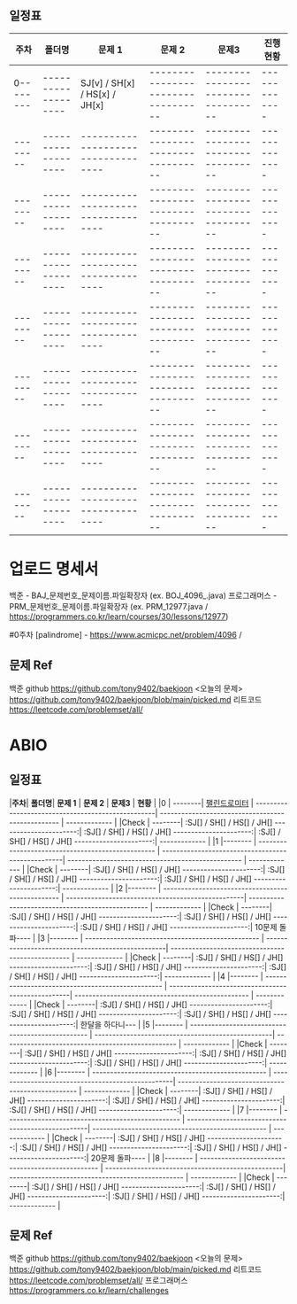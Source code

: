 ## 일정표

| **주차**  | **폴더명**            | **문제 1**                          | **문제 2**                         | **문제3**                           | **진행 현황**   |
| -------- | ------------------- | ----------------------------------- | ----------------------------------| ---------------------------------- | ------------- |
| 0-------- | ------------------- |SJ[v] / SH[x] / HS[x] / JH[x] | ----------------------------------| ---------------------------------- | ------------- |
| -------- | ------------------- | ---------------------------------- | ----------------------------------| ---------------------------------- | ------------- |
| -------- | ------------------- | ---------------------------------- | ----------------------------------| ---------------------------------- | ------------- |
| -------- | ------------------- | ---------------------------------- | ----------------------------------| ---------------------------------- | ------------- |
| -------- | ------------------- | ---------------------------------- | ----------------------------------| ---------------------------------- | ------------- |
| -------- | ------------------- | ---------------------------------- | ----------------------------------| ---------------------------------- | ------------- |
| -------- | ------------------- | ---------------------------------- | ----------------------------------| ---------------------------------- | ------------- |
| -------- | ------------------- | ---------------------------------- | ----------------------------------| ---------------------------------- | ------------- |

# 업로드 명세서
백준 - BAJ_문제번호_문제이름.파일확장자 
    (ex. BOJ_4096_.java)
프로그래머스 - PRM_문제번호_문제이름.파일확장자 
    (ex. PRM_12977.java / https://programmers.co.kr/learn/courses/30/lessons/12977)

#0주차
[palindrome] - https://www.acmicpc.net/problem/4096 / 

## 문제 Ref
백준 github https://github.com/tony9402/baekjoon
<오늘의 문제> https://github.com/tony9402/baekjoon/blob/main/picked.md
리트코드 https://leetcode.com/problemset/all/


# ABIO

## 일정표

|**주차**| **폴더명**| **문제 1**                                         | **문제 2**                                         | **문제3**                                          | **현황**       |
|0      | --------| [팰린드로미터](https://www.acmicpc.net/problem/4096) | --------------------------------------------------| ------------------------------------------------- | ------------- |
|Check  | --------| :SJ[] / SH[] / HS[] / JH[] ----------------------:| :SJ[] / SH[] / HS[] / JH[] ----------------------:| :SJ[] / SH[] / HS[] / JH[] ----------------------:| ------------- |
|1      |-------- | ------------------------------------------------- | --------------------------------------------------| ------------------------------------------------- | ------------- |
|Check  | --------| :SJ[] / SH[] / HS[] / JH[] ----------------------:| :SJ[] / SH[] / HS[] / JH[] ----------------------:| :SJ[] / SH[] / HS[] / JH[] ----------------------:| ------------- |
|2      |-------- | ------------------------------------------------- | --------------------------------------------------| ------------------------------------------------- | ------------- |
|Check  | --------| :SJ[] / SH[] / HS[] / JH[] ----------------------:| :SJ[] / SH[] / HS[] / JH[] ----------------------:| :SJ[] / SH[] / HS[] / JH[] ----------------------:| 10문제 돌파---- |
|3      |-------- | ------------------------------------------------- | --------------------------------------------------| ------------------------------------------------- | ------------- |
|Check  | --------| :SJ[] / SH[] / HS[] / JH[] ----------------------:| :SJ[] / SH[] / HS[] / JH[] ----------------------:| :SJ[] / SH[] / HS[] / JH[] ----------------------:| ------------- |
|4      |-------- | ------------------------------------------------- | --------------------------------------------------| ------------------------------------------------- | ------------- |
|Check  | --------| :SJ[] / SH[] / HS[] / JH[] ----------------------:| :SJ[] / SH[] / HS[] / JH[] ----------------------:| :SJ[] / SH[] / HS[] / JH[] ----------------------:| 한달을 하다니--- |
|5      |-------- | ------------------------------------------------- | --------------------------------------------------| ------------------------------------------------- | ------------- |
|Check  | --------| :SJ[] / SH[] / HS[] / JH[] ----------------------:| :SJ[] / SH[] / HS[] / JH[] ----------------------:| :SJ[] / SH[] / HS[] / JH[] ----------------------:| ------------- |
|6      |-------- | ------------------------------------------------- | --------------------------------------------------| ------------------------------------------------- | ------------- |
|Check  | --------| :SJ[] / SH[] / HS[] / JH[] ----------------------:| :SJ[] / SH[] / HS[] / JH[] ----------------------:| :SJ[] / SH[] / HS[] / JH[] ----------------------:| ------------- |
|7      |-------- | ------------------------------------------------- | --------------------------------------------------| ------------------------------------------------- | ------------- |
|Check  | --------| :SJ[] / SH[] / HS[] / JH[] ----------------------:| :SJ[] / SH[] / HS[] / JH[] ----------------------:| :SJ[] / SH[] / HS[] / JH[] ----------------------:| 20문제 돌파---- |
|8      |-------- | ------------------------------------------------- | --------------------------------------------------| ------------------------------------------------- | ------------- |
|Check  | --------| :SJ[] / SH[] / HS[] / JH[] ----------------------:| :SJ[] / SH[] / HS[] / JH[] ----------------------:| :SJ[] / SH[] / HS[] / JH[] ----------------------:| ------------- |




## 문제 Ref
백준 github https://github.com/tony9402/baekjoon
<오늘의 문제> https://github.com/tony9402/baekjoon/blob/main/picked.md
리트코드 https://leetcode.com/problemset/all/
프로그래머스 https://programmers.co.kr/learn/challenges
